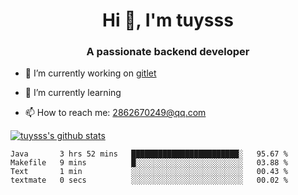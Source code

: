 <h1 align="center">Hi 👋, I'm tuysss</h1>
<h3 align="center">A passionate backend developer </h3>

- 🔭 I’m currently working on [gitlet](https://github.com/tuysss/cs61b-sp21)

- 🌱 I’m currently learning 
    
- 📫 How to reach me: 2862670249@qq.com

[![tuysss's github stats](https://github-readme-stats.vercel.app/api?username=tuysss)](https://github.com/tuysss/github-readme-stats)

<!--START_SECTION:waka-->

```text
Java       3 hrs 52 mins   ████████████████████████░   95.67 %
Makefile   9 mins          █░░░░░░░░░░░░░░░░░░░░░░░░   03.88 %
Text       1 min           ░░░░░░░░░░░░░░░░░░░░░░░░░   00.43 %
textmate   0 secs          ░░░░░░░░░░░░░░░░░░░░░░░░░   00.02 %
```

<!--END_SECTION:waka-->
